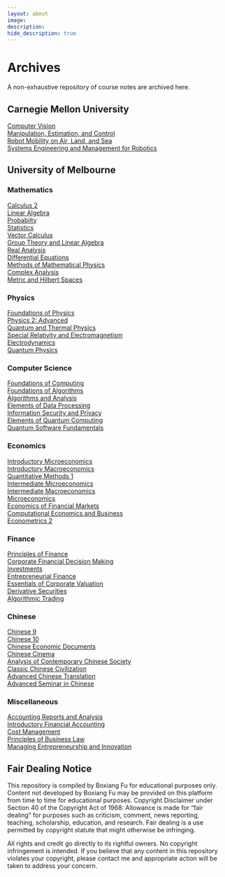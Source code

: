 ```yaml
---
layout: about
image:
description:
hide_description: true
---
```


# Archives

A non-exhaustive repository of course notes are archived here.



## Carnegie Mellon University
<a href="https://github.com/williamfbx/CMU-16720">Computer Vision</a><br>
<a href="https://github.com/williamfbx/CMU-16642">Manipulation, Estimation, and Control</a><br>
<a href="https://github.com/williamfbx/CMU-16665">Robot Mobility on Air, Land, and Sea</a><br>
<a href="https://github.com/williamfbx/CMU-16650">Systems Engineering and Management for Robotics</a><br>


## University of Melbourne

### Mathematics
<a href="https://drive.google.com/drive/folders/1BAXS0B7YGyjHt2YOv4ieLEWLotsdkJ-L?usp=drive_link">Calculus 2</a><br>
<a href="https://drive.google.com/drive/folders/1RSifSxiEOcZus46O-JOWmJX6bADj9ZNX?usp=drive_link">Linear Algebra</a><br>
<a href="https://drive.google.com/drive/folders/18h8MZwIBNp121kdZ-uzmxQEb8Z4O9928?usp=drive_link">Probabilty</a><br>
<a href="https://drive.google.com/drive/folders/1M9eNYGcIbBsto-Y6NByJQci6UHeQh1MP?usp=drive_link">Statistics</a><br>
<a href="https://drive.google.com/drive/folders/1sJTJCrERnN5Nvy5zCF5QGgAFJMkKhexu?usp=drive_link">Vector Calculus</a><br>
<a href="https://drive.google.com/drive/folders/1XsyKAMC4sDCFSd-3zeQgiDfvhOvYM6F-?usp=drive_link">Group Theory and Linear Algebra</a><br>
<a href="https://drive.google.com/drive/folders/1aSs6lfoLDbGKldjIfhEd4Hx9x0EfXCMj?usp=drive_link">Real Analysis</a><br>
<a href="https://drive.google.com/drive/folders/1TIPCt2BRz5lb2CVMc_pM1mkbOAvxNiK5?usp=drive_link">Differential Equations</a><br>
<a href="https://drive.google.com/drive/folders/1yVBdVcjWPWwH6csUTDU_3yu3XhkBOEHZ?usp=drive_link">Methods of Mathematical Physics</a><br>
<a href="https://drive.google.com/drive/folders/1528e4ucZEUIIzx8DYCEdiIpNATT90oU-?usp=drive_link">Complex Analysis</a><br>
<a href="https://drive.google.com/drive/folders/103BSqOUNoytwiHDpz7UBrYPwO1RETshG?usp=drive_link">Metric and Hilbert Spaces</a><br>

### Physics
<a href="https://drive.google.com/drive/folders/1ztP5W-57aj-r28HxOpZeHdIi9RBG1Tnt?usp=drive_link">Foundations of Physics</a><br>
<a href="https://drive.google.com/drive/folders/1KuyZrzdNDW0fVW8G62HV1ShtbkN49TPu?usp=drive_link">Physics 2: Advanced</a><br>
<a href="https://drive.google.com/drive/folders/1VuRd_McU-zNkyLMBe9H0fxSxgQ_E7pjS?usp=drive_link">Quantum and Thermal Physics</a><br>
<a href="https://drive.google.com/drive/folders/173gVyVcDslwdP3X2X2ZRHZOsP-xt2LwY?usp=drive_link">Special Relativity and Electromagnetism</a><br>
<a href="https://drive.google.com/drive/folders/1qO-LsAPClNlMnQRz_jmWvusQrQFmrAA-?usp=drive_link">Electrodynamics</a><br>
<a href="https://drive.google.com/drive/folders/1dRByHSSke-GL9fOHBxJs4y9r4KEvlapo?usp=drive_link">Quantum Physics</a><br>

### Computer Science
<a href="https://drive.google.com/drive/folders/1qpQwdqv3uTWAmcm99uQDLlsu5HxrwqaT?usp=drive_link">Foundations of Computing</a><br>
<a href="https://drive.google.com/drive/folders/13tLOZHIZevhEYoscDraPbiTPoJnyZ9bp?usp=drive_link">Foundations of Algorithms</a><br>
<a href="https://drive.google.com/drive/folders/1GMtas10sPKg1AmdLh2OxjI-M_8008Htv?usp=drive_link">Algorithms and Analysis</a><br>
<a href="https://drive.google.com/drive/folders/1XTcNjdkZfyHvTjRmEjwphCbfNvx_AeSq?usp=drive_link">Elements of Data Processing</a><br>
<a href="https://drive.google.com/drive/folders/1Fey_HTVm6Jlg5pwsAKqlIC5J3UF2oK3T?usp=drive_link">Information Security and Privacy</a><br>
<a href="https://drive.google.com/drive/folders/1_22RE0u94_jX3ssHNY1oDr6Ks3T4IerD?usp=drive_link">Elements of Quantum Computing</a><br>
<a href="https://drive.google.com/drive/folders/1JSCJ21p5P4_7bUDEcjkYZ9BxgFSF7UTn?usp=drive_link">Quantum Software Fundamentals</a><br>

### Economics
<a href="https://drive.google.com/drive/folders/1bW8BN07c1V0J1qSkr9iKdQAceMO7t0wd?usp=drive_link">Introductory Microeconomics</a><br>
<a href="https://drive.google.com/drive/folders/1Jy2be0W8ShkMoXPLKbvzUNn9rGzaecsb?usp=drive_link">Introductory Macroeconomics</a><br>
<a href="https://drive.google.com/drive/folders/1MaK-MhymgwvxiWYldNVMcYT__7DH0WPH?usp=drive_link">Quantitative Methods 1</a><br>
<a href="https://drive.google.com/drive/folders/1IEbVQ6VdmmEKdEEUswVqYS1XEujeNvNY?usp=drive_link">Intermediate Microeconomics</a><br>
<a href="https://drive.google.com/drive/folders/1hC34DKsEYLA7Bme8ZBkzJb7uo-ykF48Y?usp=drive_link">Intermediate Macroeconomics</a><br>
<a href="https://drive.google.com/drive/folders/15-LFwWcjiaSU-PFCC3F1cEwFhKWwafRx?usp=drive_link">Microeconomics</a><br>
<a href="https://drive.google.com/drive/folders/1w9mGLzFMKiJ8nitF_X2YeAWlghsQXQQe?usp=drive_link">Economics of Financial Markets</a><br>
<a href="https://drive.google.com/drive/folders/18uFZUaL8KHRO9cGDJx47OH-Ep0-_Xq3x?usp=drive_link">Computational Economics and Business</a><br>
<a href="https://drive.google.com/drive/folders/1CNiNpq36pJ2P586HoHnoB5qeL-T3zmoc?usp=drive_link">Econometrics 2</a><br>

### Finance
<a href="https://drive.google.com/drive/folders/1SAOZMv8gJBzex-AYVG-IhCHIlB5_4I0K?usp=drive_link">Principles of Finance</a><br>
<a href="https://drive.google.com/drive/folders/1TG_sNsh8yDNMF721Gjq9dfizx8PjumT5?usp=drive_link">Corporate Financial Decision Making</a><br>
<a href="https://drive.google.com/drive/folders/1KpowLSMIAczu-poTDgACPJSuFIl4cL0p?usp=drive_link">Investments</a><br>
<a href="https://drive.google.com/drive/folders/1MretKb0E7u6Ty_f0BDDC0VS24JkH6s1U?usp=drive_link">Entrepreneurial Finance</a><br>
<a href="https://drive.google.com/drive/folders/1wqI2rGNOP-xY6XaZdx7v39tQkOj4MV7Y?usp=drive_link">Essentials of Corporate Valuation</a><br>
<a href="https://drive.google.com/drive/folders/1OtXFiirVbUqmpyVnlDgRCmpfuE9cEnPN?usp=drive_link">Derivative Securities</a><br>
<a href="https://drive.google.com/drive/folders/1ZV1JxlZBjXG2CBA1r08FEfDe9CoLP79o?usp=drive_link">Algorithmic Trading</a><br>

### Chinese
<a href="https://drive.google.com/drive/folders/1cEuavk4__-5fplHvZiv9sqZ8rGZTS0vF?usp=drive_link">Chinese 9</a><br>
<a href="https://drive.google.com/drive/folders/1Q5JimNhds1cHEw8z6HO8DfRwHttwpw2Y?usp=drive_link">Chinese 10</a><br>
<a href="https://drive.google.com/drive/folders/1E_dMvgv8BwvRCNp-XHTOxrq96cZrOVdT?usp=drive_link">Chinese Economic Documents</a><br>
<a href="https://drive.google.com/drive/folders/1dxARNaffYS15NYkzr_XK3MyNe_RvgQyN?usp=drive_link">Chinese Cinema</a><br>
<a href="https://drive.google.com/drive/folders/1JZU_xMBxOjDCEjuJ21a5jVBWluiQjff4?usp=drive_link">Analysis of Contemporary Chinese Society</a><br>
<a href="https://drive.google.com/drive/folders/1_Ol9Tt4vZQxe73lKRXOLXqS4wkONnexZ?usp=drive_link">Classic Chinese Civilization</a><br>
<a href="https://drive.google.com/drive/folders/1M5LE79LfQxPiSqbE0hw4CBS6ax2MHVZh?usp=drive_link">Advanced Chinese Translation</a><br>
<a href="https://drive.google.com/drive/folders/10aTsvHeGRRMeH0oZ0xbyr09gknJvNIGc?usp=drive_link">Advanced Seminar in Chinese</a><br>

### Miscellaneous
<a href="https://drive.google.com/drive/folders/1kIB4M2BklZ18X_NDohIMaEe2EIKIzf0o?usp=drive_link">Accounting Reports and Analysis</a><br>
<a href="https://drive.google.com/drive/folders/1cSpthFqLwcYH5ujeWBX3XePoJNR1QAD5?usp=drive_link">Introductory Financial Accounting</a><br>
<a href="https://drive.google.com/drive/folders/1MQi5RPAvFen7R5i5VnTkzc9hPQk7rsKz?usp=drive_link">Cost Management</a><br>
<a href="https://drive.google.com/drive/folders/1RoaAPaopQVJpF_omFkQJthYJ0NFE9fZk?usp=drive_link">Principles of Business Law</a><br>
<a href="https://drive.google.com/drive/folders/1ecXITQoZUoolScjoPMIyCxyqsEVeHyij?usp=drive_link">Managing Entrepreneurship and Innovation</a><br>

## Fair Dealing Notice
This repository is compiled by Boxiang Fu for educational purposes only. Content not developed by Boxiang Fu may be provided on this platform from time to time for educational purposes. Copyright Disclaimer under Section 40 of the Copyright Act of 1968: Allowance is made for “fair dealing” for purposes such as criticism, comment, news reporting, teaching, scholarship, education, and research. Fair dealing is a use permitted by copyright statute that might otherwise be infringing. <br>

All rights and credit go directly to its rightful owners. No copyright infringement is intended. If you believe that any content in this repository violates your copyright, please contact me and appropriate action will be taken to address your concern.

<!-- <a href="YYY">XXX</a><br> -->
